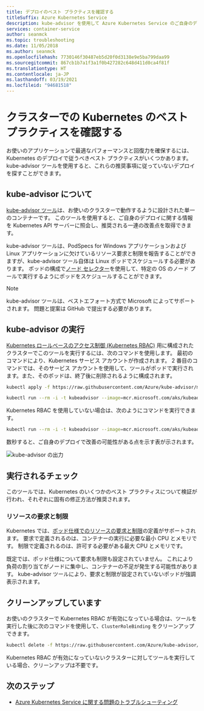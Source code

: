 ```yaml
---
title: デプロイのベスト プラクティスを確認する
titleSuffix: Azure Kubernetes Service
description: kube-advisor を使用して Azure Kubernetes Service のご自身のデプロイでベスト プラクティスの実装を確認する方法について説明します
services: container-service
author: seanmck
ms.topic: troubleshooting
ms.date: 11/05/2018
ms.author: seanmck
ms.openlocfilehash: 7730146f30487eb5d20f0d3138e9e5ba799daa99
ms.sourcegitcommit: 867cb1b7a1f3a1f0b427282c648d411d0ca4f81f
ms.translationtype: HT
ms.contentlocale: ja-JP
ms.lasthandoff: 03/19/2021
ms.locfileid: "94681518"
---
```

# <a name="checking-for-kubernetes-best-practices-in-your-cluster"></a>クラスターでの Kubernetes のベスト プラクティスを確認する

お使いのアプリケーションで最適なパフォーマンスと回復力を確保するには、Kubernetes のデプロイで従うべきベスト プラクティスがいくつかあります。 kube-advisor ツールを使用すると、これらの推奨事項に従っていないデプロイを探すことができます。

## <a name="about-kube-advisor"></a>kube-advisor について

[kube-advisor ツール][kube-advisor-github]は、お使いのクラスターで動作するように設計された単一のコンテナーです。 このツールを使用すると、ご自身のデプロイに関する情報を Kubernetes API サーバーに照会し、推奨される一連の改善点を取得できます。

kube-advisor ツールは、PodSpecs for Windows アプリケーションおよび Linux アプリケーションに欠けているリソース要求と制限を報告することができますが、kube-advisor ツール自体は Linux ポッドでスケジュールする必要があります。 ポッドの構成で[ノード セレクター][k8s-node-selector]を使用して、特定の OS のノード プールで実行するようにポッドをスケジュールすることができます。

> [!NOTE]
> kube-advisor ツールは、ベストエフォート方式で Microsoft によってサポートされます。 問題と提案は GitHub で提出する必要があります。

## <a name="running-kube-advisor"></a>kube-advisor の実行

[Kubernetes ロールベースのアクセス制御 (Kubernetes RBAC)](./azure-ad-integration-cli.md) 用に構成されたクラスターでこのツールを実行するには、次のコマンドを使用します。 最初のコマンドにより、Kubernetes サービス アカウントが作成されます。 2 番目のコマンドでは、そのサービス アカウントを使用して、ツールがポッドで実行されます。また、そのポッドは、終了後に削除されるように構成されます。 

```bash
kubectl apply -f https://raw.githubusercontent.com/Azure/kube-advisor/master/sa.yaml

kubectl run --rm -i -t kubeadvisor --image=mcr.microsoft.com/aks/kubeadvisor --restart=Never --overrides="{ \"apiVersion\": \"v1\", \"spec\": { \"serviceAccountName\": \"kube-advisor\" } }" --namespace default
```

Kubernetes RBAC を使用していない場合は、次のようにコマンドを実行できます。

```bash
kubectl run --rm -i -t kubeadvisor --image=mcr.microsoft.com/aks/kubeadvisor --restart=Never
```

数秒すると、ご自身のデプロイで改善の可能性がある点を示す表が示されます。

![kube-advisor の出力](media/kube-advisor-tool/kube-advisor-output.png)

## <a name="checks-performed"></a>実行されるチェック

このツールでは、Kubernetes のいくつかのベスト プラクティスについて検証が行われ、それぞれに固有の修正方法が推奨されます。

### <a name="resource-requests-and-limits"></a>リソースの要求と制限

Kubernetes では、[ポッド仕様でのリソースの要求と制限][kube-cpumem]の定義がサポートされます。 要求で定義されるのは、コンテナーの実行に必要な最小 CPU とメモリです。 制限で定義されるのは、許可する必要がある最大 CPU とメモリです。

既定では、ポッド仕様について要求も制限も設定されていません。 これにより負荷の割り当てがノードに集中し、コンテナーの不足が発生する可能性があります。 kube-advisor ツールにより、要求と制限が設定されていないポッドが強調表示されます。

## <a name="cleaning-up"></a>クリーンアップしています

お使いのクラスターで Kubernetes RBAC が有効になっている場合は、ツールを実行した後に次のコマンドを使用して、`ClusterRoleBinding` をクリーンアップできます。

```bash
kubectl delete -f https://raw.githubusercontent.com/Azure/kube-advisor/master/sa.yaml
```

Kubernetes RBAC が有効になっていないクラスターに対してツールを実行している場合、クリーンアップは不要です。

## <a name="next-steps"></a>次のステップ

- [Azure Kubernetes Service に関する問題のトラブルシューティング](troubleshooting.md)

<!-- RESOURCES -->

[kube-cpumem]: https://github.com/Azure/azure-quickstart-templates
[kube-advisor-github]: https://github.com/azure/kube-advisor
[k8s-node-selector]: concepts-clusters-workloads.md#node-selectors
